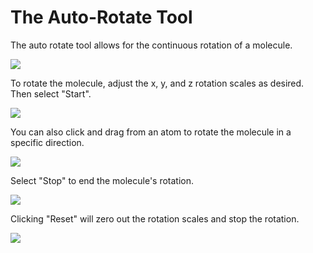 ---
---
# The Auto-Rotate Tool

The auto rotate tool allows for the continuous rotation of a molecule. 

![][1]

[1]: images/6-auto-rotate-tool/bcfbd92f-d657-492e-8a93-1332a59ada97.png

To rotate the molecule, adjust the x, y, and z rotation scales as desired. Then select "Start".

![][2]

[2]: images/6-auto-rotate-tool/a328868b-9edd-452d-b6db-81f8f8e70343.png

You can also click and drag from an atom to rotate the molecule in a specific direction.

![][3]

[3]: images/6-auto-rotate-tool/f35e86a1-2d4a-49ef-b484-0406174342ec.png

Select "Stop" to end the molecule's rotation. 

![][4]

[4]: images/6-auto-rotate-tool/634329ad-32ac-44ac-bee4-7da407d321b2.png

Clicking "Reset" will zero out the rotation scales and stop the rotation.

![][5]

[5]: images/6-auto-rotate-tool/06e8c01e-9f3d-477d-b52a-15e9ca7d0cc4.png